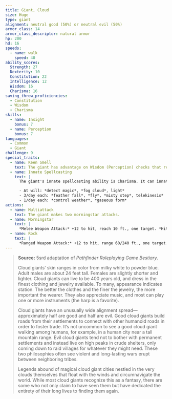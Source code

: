```yaml
---
title: Giant, Cloud
size: Huge
type: giant
alignment: neutral good (50%) or neutral evil (50%)
armor_class: 14
armor_class_descriptor: natural armor
hp: 200
hd: 16
speeds:
  - name: walk
    speed: 40
ability_scores:
  Strength: 27
  Dexterity: 10
  Constitution: 22
  Intelligence: 12
  Wisdom: 16
  Charisma: 16
saving_throw_proficiencies:
  - Constitution
  - Wisdom
  - Charisma
skills:
  - name: Insight
    bonus: 7
  - name: Perception
    bonus: 7
languages:
  - Common
  - Giant
challenge: 9
special_traits:
  - name: Keen Smell
    text: The giant has advantage on Wisdom (Perception) checks that rely on smell.
  - name: Innate Spellcasting
    text: |
      The giant's innate spellcasting ability is Charisma. It can innately cast the following spells, requiring no material components:

      - At will: *detect magic*, *fog cloud*, light*
      - 3/day each: *feather fall*, *fly*, *misty step*, telekinesis*
      - 1/day each: *control weather*, *gaseous form*
actions:
  - name: Multiattack
    text: The giant makes two morningstar attacks.
  - name: Morningstar
    text: |
      *Melee Weapon Attack:* +12 to hit, reach 10 ft., one target. *Hit:* 21 (3d8 + 8) piercing damage.
  - name: Rock
    text: |
      *Ranged Weapon Attack:* +12 to hit, range 60/240 ft., one target. *Hit:* 30 (4d10 + 8) bludgeoning damage.
---
```


> **Source:** 5srd adaptation of *Pathfinder Roleplaying Game Bestiary*.
>
> Cloud giants’ skin ranges in color from milky white to powder blue. Adult males are about 24 feet tall. Females are slightly shorter and lighter. Cloud giants can live to be 400 years old, and dress in the finest clothing and jewelry available. To many, appearance indicates station. The better the clothes and the finer the jewelry, the more important the wearer. They also appreciate music, and most can play one or more instruments (the harp is a favorite).
>
> Cloud giants have an unusually wide alignment spread—approximately half are good and half are evil. Good cloud giants build roads from their settlements to connect with other humanoid roads in order to foster trade. It’s not uncommon to see a good cloud giant walking among humans, for example, in a human city near a tall mountain range. Evil cloud giants tend not to bother with permanent settlements and instead live on high peaks in crude shelters, only coming down to raid villages for whatever they might need. These two philosophies often see violent and long-lasting wars erupt between neighboring tribes.
>
> Legends abound of magical cloud giant cities nestled in the very clouds themselves that float with the winds and circumnavigate the world. While most cloud giants recognize this as a fantasy, there are some who not only
claim to have seen them but have dedicated the entirety of their long lives to finding them again.
